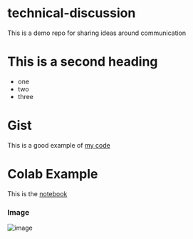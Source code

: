# technical-discussion
This is a demo repo for sharing ideas around communication

# This is a second heading

* one
* two
* three

# Gist

This is a good example of [my code](https://gist.github.com/JorgeTiconaSanga/2b5bd62eaf1aa4ab8cbeb1f3e36bc53d)


# Colab Example

This is the [notebook](technical_docs.ipynb)

### Image

![image](https://github.com/user-attachments/assets/7c5c0ed0-b92a-4b91-9df9-98917df1e1a7)
